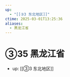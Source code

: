 ```yaml
---
up:
  - "[[③3 东北地区]]"
ctime: 2025-03-01T13:25:36
aliases:
  - 黑龙江省
---
```


# ③35 黑龙江省

- up: [[③3 东北地区]]
